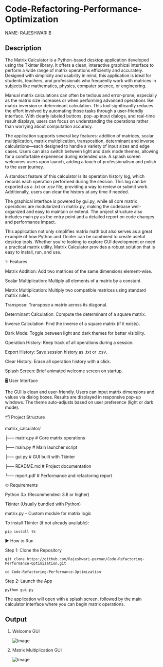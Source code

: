 # Code-Refactoring-Performance-Optimization

NAME: RAJESHWARI B

## Description

The Matrix Calculator is a Python-based desktop application developed using the Tkinter library. It offers a clean, interactive graphical interface to perform a wide range of matrix operations efficiently and accurately. Designed with simplicity and usability in mind, this application is ideal for students, teachers, and professionals who frequently work with matrices in subjects like mathematics, physics, computer science, or engineering.

Manual matrix calculations can often be tedious and error-prone, especially as the matrix size increases or when performing advanced operations like matrix inversion or determinant calculation. This tool significantly reduces the effort involved by automating those tasks through a user-friendly interface. With clearly labeled buttons, pop-up input dialogs, and real-time result displays, users can focus on understanding the operations rather than worrying about computation accuracy.

The application supports several key features: addition of matrices, scalar multiplication, matrix multiplication, transposition, determinant and inverse calculations—each designed to handle a variety of input sizes and edge cases. Users can also switch between light and dark mode themes, allowing for a comfortable experience during extended use. A splash screen welcomes users upon launch, adding a touch of professionalism and polish to the user journey.

A standout feature of this calculator is its operation history log, which records each operation performed during the session. This log can be exported as a .txt or .csv file, providing a way to review or submit work. Additionally, users can clear the history at any time if needed.

The graphical interface is powered by gui.py, while all core matrix operations are modularized in matrix.py, making the codebase well-organized and easy to maintain or extend. The project structure also includes main.py as the entry point and a detailed report on code changes and performance impact.

This application not only simplifies matrix math but also serves as a great example of how Python and Tkinter can be combined to create useful desktop tools. Whether you're looking to explore GUI development or need a practical matrix utility, Matrix Calculator provides a robust solution that is easy to install, run, and use.

✨ Features

Matrix Addition: Add two matrices of the same dimensions element-wise.

Scalar Multiplication: Multiply all elements of a matrix by a constant.

Matrix Multiplication: Multiply two compatible matrices using standard matrix rules.

Transpose: Transpose a matrix across its diagonal.

Determinant Calculation: Compute the determinant of a square matrix.

Inverse Calculation: Find the inverse of a square matrix (if it exists).

Dark Mode: Toggle between light and dark themes for better visibility.

Operation History: Keep track of all operations during a session.

Export History: Save session history as .txt or .csv.

Clear History: Erase all operation history with a click.

Splash Screen: Brief animated welcome screen on startup.

🖥️ User Interface

The GUI is clean and user-friendly. Users can input matrix dimensions and values via dialog boxes. Results are displayed in responsive pop-up windows. The theme auto-adjusts based on user preference (light or dark mode).

🗂️ Project Structure

matrix_calculator/

├── matrix.py      # Core matrix operations

├── main.py        # Main launcher script

├── gui.py         # GUI built with Tkinter

├── README.md      # Project documentation

└── report.pdf     # Performance and refactoring report

⚙️ Requirements

Python 3.x (Recommended: 3.8 or higher)

Tkinter (Usually bundled with Python)

matrix.py – Custom module for matrix logic

To install Tkinter (if not already available):

    pip install tk

▶️ How to Run

Step 1: Clone the Repository

    git clone https://github.com/Rajeshwari-parman/Code-Refactoring-Performance-Optimization.git

    cd Code-Refactoring-Performance-Optimization

Step 2: Launch the App

    python gui.py
    
The application will open with a splash screen, followed by the main calculator interface where you can begin matrix operations.

## Output

1. Welcome GUI
   
    ![Image](https://github.com/user-attachments/assets/23446d18-485b-4898-9f5a-38fa50a1917e)

2. Matrix Multiplication GUI

    ![Image](https://github.com/user-attachments/assets/c914b300-58d4-4389-9baa-7e53634eb27c)

